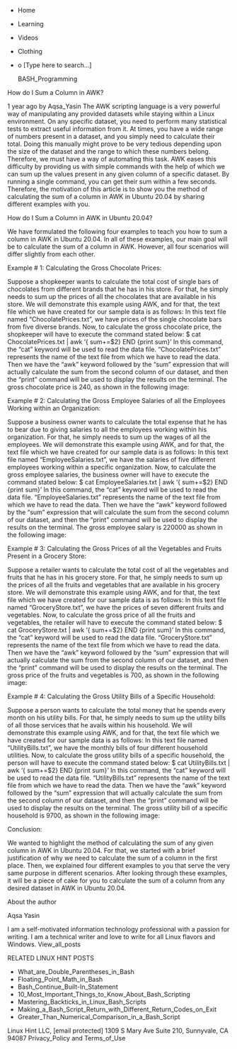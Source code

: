





















































* Home
* Learning
* Videos
* Clothing
*
  o [Type here to search...]


   BASH_Programming


How do I Sum a Column in AWK?

1 year ago
by Aqsa_Yasin
The AWK scripting language is a very powerful way of manipulating any provided
datasets while staying within a Linux environment. On any specific dataset, you
need to perform many statistical tests to extract useful information from it.
At times, you have a wide range of numbers present in a dataset, and you simply
need to calculate their total. Doing this manually might prove to be very
tedious depending upon the size of the dataset and the range to which these
numbers belong. Therefore, we must have a way of automating this task.
AWK eases this difficulty by providing us with simple commands with the help of
which we can sum up the values present in any given column of a specific
dataset. By running a single command, you can get their sum within a few
seconds. Therefore, the motivation of this article is to show you the method of
calculating the sum of a column in AWK in Ubuntu 20.04 by sharing different
examples with you.

How do I Sum a Column in AWK in Ubuntu 20.04?

We have formulated the following four examples to teach you how to sum a column
in AWK in Ubuntu 20.04. In all of these examples, our main goal will be to
calculate the sum of a column in AWK. However, all four scenarios will differ
slightly from each other.

Example # 1: Calculating the Gross Chocolate Prices:

Suppose a shopkeeper wants to calculate the total cost of single bars of
chocolates from different brands that he has in his store. For that, he simply
needs to sum up the prices of all the chocolates that are available in his
store. We will demonstrate this example using AWK, and for that, the text file
which we have created for our sample data is as follows:
In this text file named “ChocolatePrices.txt”, we have prices of the single
chocolate bars from five diverse brands.
Now, to calculate the gross chocolate price, the shopkeeper will have to
execute the command stated below:
$ cat ChocolatePrices.txt | awk ‘{ sum+=$2} END {print sum}’
In this command, the “cat” keyword will be used to read the data file.
“ChocolatePrices.txt” represents the name of the text file from which we have
to read the data. Then we have the “awk” keyword followed by the “sum”
expression that will actually calculate the sum from the second column of our
dataset, and then the “print” command will be used to display the results on
the terminal.
The gross chocolate price is 240, as shown in the following image:

Example # 2: Calculating the Gross Employee Salaries of all the Employees
Working within an Organization:

Suppose a business owner wants to calculate the total expense that he has to
bear due to giving salaries to all the employees working within his
organization. For that, he simply needs to sum up the wages of all the
employees. We will demonstrate this example using AWK, and for that, the text
file which we have created for our sample data is as follows:
In this text file named “EmployeeSalaries.txt”, we have the salaries of five
different employees working within a specific organization.
Now, to calculate the gross employee salaries, the business owner will have to
execute the command stated below:
$ cat EmployeeSalaries.txt | awk ‘{ sum+=$2} END {print sum}’
In this command, the “cat” keyword will be used to read the data file.
“EmployeeSalaries.txt” represents the name of the text file from which we have
to read the data. Then we have the “awk” keyword followed by the “sum”
expression that will calculate the sum from the second column of our dataset,
and then the “print” command will be used to display the results on the
terminal.
The gross employee salary is 220000 as shown in the following image:

Example # 3: Calculating the Gross Prices of all the Vegetables and Fruits
Present in a Grocery Store:

Suppose a retailer wants to calculate the total cost of all the vegetables and
fruits that he has in his grocery store. For that, he simply needs to sum up
the prices of all the fruits and vegetables that are available in his grocery
store. We will demonstrate this example using AWK, and for that, the text file
which we have created for our sample data is as follows:
In this text file named “GroceryStore.txt”, we have the prices of seven
different fruits and vegetables.
Now, to calculate the gross price of all the fruits and vegetables, the
retailer will have to execute the command stated below:
$ cat GroceryStore.txt | awk ‘{ sum+=$2} END {print sum}’
In this command, the “cat” keyword will be used to read the data file.
“GroceryStore.txt” represents the name of the text file from which we have to
read the data. Then we have the “awk” keyword followed by the “sum” expression
that will actually calculate the sum from the second column of our dataset, and
then the “print” command will be used to display the results on the terminal.
The gross price of the fruits and vegetables is 700, as shown in the following
image:

Example # 4: Calculating the Gross Utility Bills of a Specific Household:

Suppose a person wants to calculate the total money that he spends every month
on his utility bills. For that, he simply needs to sum up the utility bills of
all those services that he avails within his household. We will demonstrate
this example using AWK, and for that, the text file which we have created for
our sample data is as follows:
In this text file named “UtilityBills.txt”, we have the monthly bills of four
different household utilities.
Now, to calculate the gross utility bills of a specific household, the person
will have to execute the command stated below:
$ cat UtilityBills.txt | awk ‘{ sum+=$2} END {print sum}’
In this command, the “cat” keyword will be used to read the data file.
“UtilityBills.txt” represents the name of the text file from which we have to
read the data. Then we have the “awk” keyword followed by the “sum” expression
that will actually calculate the sum from the second column of our dataset, and
then the “print” command will be used to display the results on the terminal.
The gross utility bill of a specific household is 9700, as shown in the
following image:

Conclusion:

We wanted to highlight the method of calculating the sum of any given column in
AWK in Ubuntu 20.04. For that, we started with a brief justification of why we
need to calculate the sum of a column in the first place. Then, we explained
four different examples to you that serve the very same purpose in different
scenarios. After looking through these examples, it will be a piece of cake for
you to calculate the sum of a column from any desired dataset in AWK in Ubuntu
20.04.


About the author


Aqsa Yasin

I am a self-motivated information technology professional with a passion for
writing. I am a technical writer and love to write for all Linux flavors and
Windows.
View_all_posts

RELATED LINUX HINT POSTS


* What_are_Double_Parentheses_in_Bash
* Floating_Point_Math_in_Bash
* Bash_Continue_Built-In_Statement
* 10_Most_Important_Things_to_Know_About_Bash_Scripting
* Mastering_Backticks_in_Linux_Bash_Scripts
* Making_a_Bash_Script_Return_with_Different_Return_Codes_on_Exit
* Greater_Than_Numerical_Comparison_in_a_Bash_Script

Linux Hint LLC, [email protected]
1309 S Mary Ave Suite 210, Sunnyvale, CA 94087
 Privacy_Policy and Terms_of_Use
